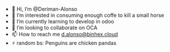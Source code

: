 - 👋 Hi, I’m @Deriman-Alonso
- 👀 I’m interested in consuming enough coffe to kill a small horse
- 🌱 I’m currently learning to develop in odoo
- 💞️ I’m looking to collaborate on OCA
- 📫 How to reach me d.alonso@binhex.cloud
- ⚡ random bs: Penguins are chicken pandas
